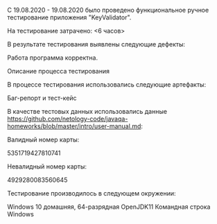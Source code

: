 С 19.08.2020 - 19.08.2020 было проведено функциональное ручное тестирование приложения "KeyValidator".

На тестирование затрачено: <6 часов>

В результате тестирования выявлены следующие дефекты:

Работа программа корректна.

Описание процесса тестирования

В процессе тестирования использовались следующие артефакты:

Баг-репорт и тест-кейс

В качестве тестовых данных использовались данные https://github.com/netology-code/javaqa-homeworks/blob/master/intro/user-manual.md:

Валидный номер карты:

5351719427810741

Невалидный номер карты:

4929280083560645

Тестирование производилось в следующем окружении:

Windows 10 домашняя, 64-разрядная OpenJDK11 Командная строка Windows
